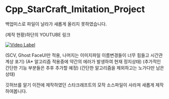 # Cpp_StarCraft_Imitation_Project
백업미스로 파일이 날라가 새롭게 올리지 못하였습니다.

(제작 현황)하단의 YOUTUBE 링크

[![Video Label](http://img.youtube.com/vi/K325UMU-BvA/0.jpg)](https://www.youtube.com/watch?v=K325UMU-BvA)

(SCV, Ghost FaceUI만 적용, 나머지는 이미지파일 이름변경들이 너무 힘들고 시간관계상 포기)
(A* 알고리즘 적용중에 약간의 에러가 발생하여 현재 정지상태)
(추가적인 간단한 기능 부분들은 추후 추가할 예정)
(간단한 알고리즘을 제외하고는 노가다만 남은상태)

깃허브를 알기 이전에 제작하였던 스타크래프트의 모작 소스파일이 사라져
새롭게 제작하여봅니다.
